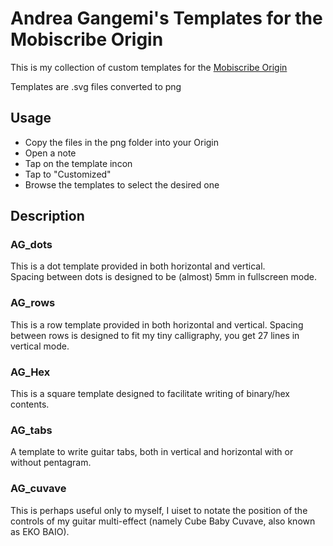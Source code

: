 # Andrea Gangemi's Templates for the Mobiscribe Origin

This is my collection of custom templates for the [Mobiscribe Origin](https://mobiscribe.com)  

Templates are .svg files converted to png

## Usage

- Copy the files in the png folder into your Origin
- Open a note
- Tap on the template incon
- Tap to "Customized"
- Browse the templates to select the desired one

## Description

### AG_dots

This is a dot template provided in both horizontal and vertical.  
Spacing between dots is designed to be (almost) 5mm in fullscreen mode.  

### AG_rows

This is a row template provided in both horizontal and vertical.
Spacing between rows is designed to fit my tiny calligraphy, you get 27 lines in vertical mode.  


### AG_Hex

This is a square template designed to facilitate writing of binary/hex contents.  

### AG_tabs

A template to write guitar tabs, both in vertical and horizontal with or without pentagram.  

### AG_cuvave

This is perhaps useful only to myself, I uiset to notate the position of the controls of my guitar multi-effect (namely Cube Baby Cuvave, also known as EKO BAIO).  


